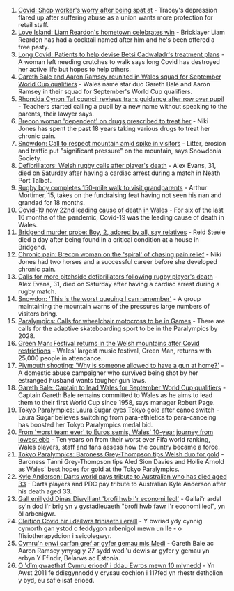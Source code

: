 1. [Covid: Shop worker's worry after being spat at](https://www.bbc.co.uk/news/uk-wales-58305333?at_medium=RSS&at_campaign=KARANGA) - Tracey's depression flared up after suffering abuse as a union wants more protection for retail staff.
2. [Love Island: Liam Reardon's hometown celebrates win](https://www.bbc.co.uk/news/uk-wales-58314176?at_medium=RSS&at_campaign=KARANGA) - Bricklayer Liam Reardon has had a cocktail named after him and he's been offered a free pasty.
3. [Long Covid: Patients to help devise Betsi Cadwaladr's treatment plans](https://www.bbc.co.uk/news/uk-wales-58316030?at_medium=RSS&at_campaign=KARANGA) - A woman left needing crutches to walk says long Covid has destroyed her active life but hopes to help others.
4. [Gareth Bale and Aaron Ramsey reunited in Wales squad for September World Cup qualifiers](https://www.bbc.co.uk/sport/football/58306248?at_medium=RSS&at_campaign=KARANGA) - Wales name star duo Gareth Bale and Aaron Ramsey in their squad for September's World Cup qualifiers.
5. [Rhondda Cynon Taf council reviews trans guidance after row over pupil](https://www.bbc.co.uk/news/uk-wales-58305271?at_medium=RSS&at_campaign=KARANGA) - Teachers started calling a pupil by a new name without speaking to the parents, their lawyer says.
6. [Brecon woman 'dependent' on drugs prescribed to treat her](https://www.bbc.co.uk/news/uk-wales-57999182?at_medium=RSS&at_campaign=KARANGA) - Niki Jones has spent the past 18 years taking various drugs to treat her chronic pain.
7. [Snowdon: Call to respect mountain amid spike in visitors](https://www.bbc.co.uk/news/uk-wales-58283816?at_medium=RSS&at_campaign=KARANGA) - Litter, erosion and traffic put "significant pressure" on the mountain, says Snowdonia Society.
8. [Defibrillators: Welsh rugby calls after player's death](https://www.bbc.co.uk/news/uk-wales-58302827?at_medium=RSS&at_campaign=KARANGA) - Alex Evans, 31, died on Saturday after having a cardiac arrest during a match in Neath Port Talbot.
9. [Rugby boy completes 150-mile walk to visit grandparents](https://www.bbc.co.uk/news/uk-england-coventry-warwickshire-58308921?at_medium=RSS&at_campaign=KARANGA) - Arthur Mortimer, 15, takes on the fundraising feat having not seen his nan and grandad for 18 months.
10. [Covid-19 now 22nd leading cause of death in Wales](https://www.bbc.co.uk/news/uk-wales-58304855?at_medium=RSS&at_campaign=KARANGA) - For six of the last 16 months of the pandemic, Covid-19 was the leading cause of death in Wales.
11. [Bridgend murder probe: Boy, 2, adored by all, say relatives](https://www.bbc.co.uk/news/uk-wales-58305253?at_medium=RSS&at_campaign=KARANGA) - Reid Steele died a day after being found in a critical condition at a house in Bridgend.
12. [Chronic pain: Brecon woman on the 'spiral' of chasing pain relief](https://www.bbc.co.uk/news/uk-wales-58308584?at_medium=RSS&at_campaign=KARANGA) - Niki Jones had two horses and a successful career before she developed chronic pain.
13. [Calls for more pitchside defibrillators following rugby player's death](https://www.bbc.co.uk/news/uk-wales-58311525?at_medium=RSS&at_campaign=KARANGA) - Alex Evans, 31, died on Saturday after having a cardiac arrest during a rugby match.
14. [Snowdon: 'This is the worst queuing I can remember'](https://www.bbc.co.uk/news/uk-wales-58284171?at_medium=RSS&at_campaign=KARANGA) - A group maintaining the mountain warns of the pressures large numbers of visitors bring.
15. [Paralympics: Calls for wheelchair motocross to be in Games](https://www.bbc.co.uk/news/uk-england-manchester-58297582?at_medium=RSS&at_campaign=KARANGA) - There are calls for the adaptive skateboarding sport to be in the Paralympics by 2028.
16. [Green Man: Festival returns in the Welsh mountains after Covid restrictions](https://www.bbc.co.uk/news/entertainment-arts-58282999?at_medium=RSS&at_campaign=KARANGA) - Wales' largest music festival, Green Man, returns with 25,000 people in attendance.
17. [Plymouth shooting: 'Why is someone allowed to have a gun at home?'](https://www.bbc.co.uk/news/uk-wales-58283814?at_medium=RSS&at_campaign=KARANGA) - A domestic abuse campaigner who survived being shot by her estranged husband wants tougher gun laws.
18. [Gareth Bale: Captain to lead Wales for September World Cup qualifiers](https://www.bbc.co.uk/sport/football/58318873?at_medium=RSS&at_campaign=KARANGA) - Captain Gareth Bale remains committed to Wales as he aims to lead them to their first World Cup since 1958, says manager Robert Page.
19. [Tokyo Paralympics: Laura Sugar eyes Tokyo gold after canoe switch](https://www.bbc.co.uk/sport/disability-sport/58309588?at_medium=RSS&at_campaign=KARANGA) - Laura Sugar believes switching from para-athletics to para-canoeing has boosted her Tokyo Paralympics medal bid.
20. [From 'worst team ever' to Euros semis, Wales' 10-year journey from lowest ebb](https://www.bbc.co.uk/sport/football/58308453?at_medium=RSS&at_campaign=KARANGA) - Ten years on from their worst ever Fifa world ranking, Wales players, staff and fans assess how the country became a force.
21. [Tokyo Paralympics: Baroness Grey-Thompson tips Welsh duo for gold](https://www.bbc.co.uk/sport/av/disability-sport/58310373?at_medium=RSS&at_campaign=KARANGA) - Baroness Tanni Grey-Thompson tips Aled Sion Davies and Hollie Arnold as Wales' best hopes for gold at the Tokyo Paralympics.
22. [Kyle Anderson: Darts world pays tribute to Australian who has died aged 33](https://www.bbc.co.uk/sport/darts/58313913?at_medium=RSS&at_campaign=KARANGA) - Darts players and PDC pay tribute to Australian Kyle Anderson after his death aged 33.
23. [Gall enillydd Dinas Diwylliant 'brofi hwb i'r economi leol'](https://www.bbc.co.uk/newyddion/58299399?at_medium=RSS&at_campaign=KARANGA) - Gallai'r ardal sy'n dod i'r brig yn y gystadleuaeth "brofi hwb fawr i'r economi leol", yn ôl arbenigwr.
24. [Cleifion Covid hir i deilwra triniaeth i eraill](https://www.bbc.co.uk/newyddion/58311166?at_medium=RSS&at_campaign=KARANGA) - Y bwriad ydy cynnig cymorth gan ystod o feddygon arbenigol mewn un lle - o ffisiotherapyddion i seicolegwyr.
25. [Cymru'n enwi carfan gref ar gyfer gemau mis Medi](https://www.bbc.co.uk/newyddion/58287370?at_medium=RSS&at_campaign=KARANGA) - Gareth Bale ac Aaron Ramsey ymysg y 27 sydd wedi'u dewis ar gyfer y gemau yn erbyn Y Ffindir, Belarws ac Estonia.
26. [O 'dîm gwaethaf Cymru erioed' i ddau Ewros mewn 10 mlynedd](https://www.bbc.co.uk/newyddion/58308452?at_medium=RSS&at_campaign=KARANGA) - Yn Awst 2011 fe ddisgynnodd y crysau cochion i 117fed yn rhestr detholion y byd, eu safle isaf erioed.
